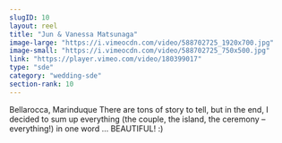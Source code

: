 ```yaml
---
slugID: 10 
layout: reel
title: "Jun & Vanessa Matsunaga"
image-large: "https://i.vimeocdn.com/video/588702725_1920x700.jpg"
image-small: "https://i.vimeocdn.com/video/588702725_750x500.jpg"
link: "https://player.vimeo.com/video/180399017"
type: "sde"
category: "wedding-sde"
section-rank: 10
---
```

Bellarocca, Marinduque
There are tons of story to tell, but in the end, I decided to sum up everything (the couple, the island, the ceremony – everything!) in one word … BEAUTIFUL! :)